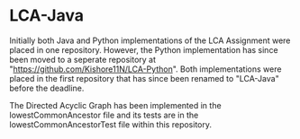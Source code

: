 # LCA-Java
Initially both Java and Python implementations of the LCA Assignment were placed in one repository.
However, the Python implementation has since been moved to a seperate repository at "https://github.com/Kishore11N/LCA-Python".
Both implementations were placed in the first repository that has since been renamed to "LCA-Java" before the deadline.

The Directed Acyclic Graph has been implemented in the lowestCommonAncestor file and its tests are in the lowestCommonAncestorTest file within this repository.
